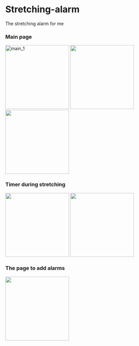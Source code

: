 # Stretching-alarm
The stretching alarm for me

### Main page
<p float="left">
  <img src="https://user-images.githubusercontent.com/51889755/103622499-2cbb2a00-4f7a-11eb-8fe1-e8efd85a10f6.jpg" alt="main_1" width="200">
  <img src="https://user-images.githubusercontent.com/51889755/103622530-35abfb80-4f7a-11eb-8800-d1bf17ce6c1e.jpg" width="200">
  <img src="https://user-images.githubusercontent.com/51889755/103622521-3349a180-4f7a-11eb-93c6-1aa108eef3ac.jpg" width="200">
</p>

### Timer during stretching
<p float="left">
  <img src="https://user-images.githubusercontent.com/51889755/103622526-35136500-4f7a-11eb-958c-7ff89ab678a2.jpg" width="200">
  <img src="https://user-images.githubusercontent.com/51889755/103622528-35136500-4f7a-11eb-8bc4-72fc76032371.jpg" width="200">
</p>

### The page to add alarms 
<img src="https://user-images.githubusercontent.com/51889755/103622533-3775bf00-4f7a-11eb-9a13-63ef1ab5d5bc.jpg" width="200">
